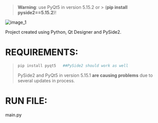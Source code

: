 

> **Warning**: use PyQt5 in version 5.15.2 or > (**pip install pyside2==5.15.2**)!


![image_1](https://user-images.githubusercontent.com/60605512/82736094-50887300-9cfd-11ea-8e9a-c2fbbf97d983.PNG)

Project created using Python, Qt Designer and PySide2.

# REQUIREMENTS:
> ```sh
> pip install pyqt5   ##PySide2 should work as well
> ```
> PySide2 and PyQt5 in version 5.15.1 **are causing problems** due to several updates in process.

# RUN FILE:
main.py




